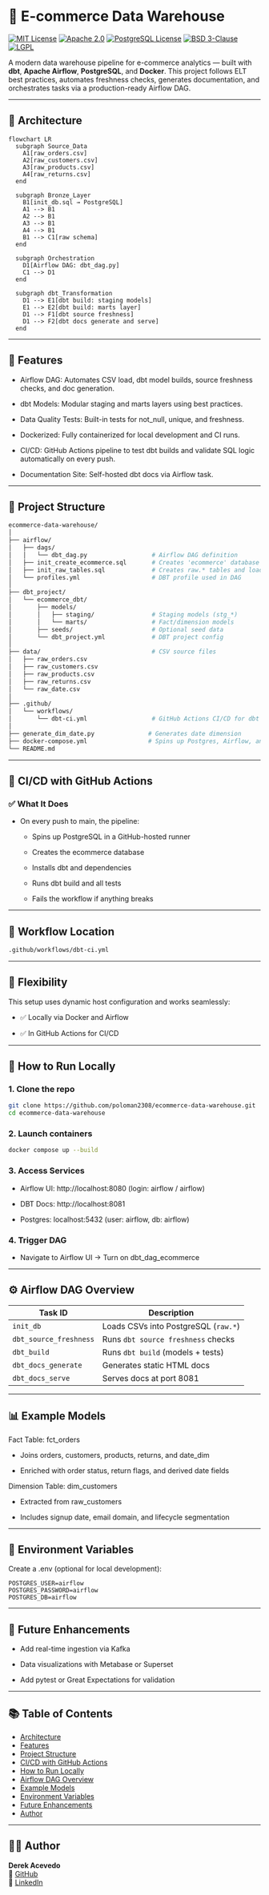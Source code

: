 # 🏬 E-commerce Data Warehouse

[![MIT License](https://img.shields.io/badge/License-MIT-green.svg)](LICENSE)
[![Apache 2.0](https://img.shields.io/badge/License-Apache_2.0-blue.svg)](https://www.apache.org/licenses/LICENSE-2.0)
[![PostgreSQL License](https://img.shields.io/badge/License-PostgreSQL-blue.svg)](https://opensource.org/licenses/PostgreSQL)
[![BSD 3-Clause](https://img.shields.io/badge/License-BSD_3--Clause-orange.svg)](https://opensource.org/licenses/BSD-3-Clause)
[![LGPL](https://img.shields.io/badge/License-LGPL-lightgrey.svg)](https://www.gnu.org/licenses/lgpl-3.0.html)

A modern data warehouse pipeline for e-commerce analytics — built with **dbt**, **Apache Airflow**, **PostgreSQL**, and **Docker**. This project follows ELT best practices, automates freshness checks, generates documentation, and orchestrates tasks via a production-ready Airflow DAG.

---

## 🧱 Architecture

```mermaid
flowchart LR
  subgraph Source_Data
    A1[raw_orders.csv]
    A2[raw_customers.csv]
    A3[raw_products.csv]
    A4[raw_returns.csv]
  end

  subgraph Bronze_Layer
    B1[init_db.sql → PostgreSQL]
    A1 --> B1
    A2 --> B1
    A3 --> B1
    A4 --> B1
    B1 --> C1[raw schema]
  end

  subgraph Orchestration
    D1[Airflow DAG: dbt_dag.py]
    C1 --> D1
  end

  subgraph dbt_Transformation
    D1 --> E1[dbt build: staging models]
    E1 --> E2[dbt build: marts layer]
    D1 --> F1[dbt source freshness]
    D1 --> F2[dbt docs generate and serve]
  end
```

---

## 🚀 Features

* Airflow DAG: Automates CSV load, dbt model builds, source freshness checks, and doc generation.

* dbt Models: Modular staging and marts layers using best practices.

* Data Quality Tests: Built-in tests for not_null, unique, and freshness.

* Dockerized: Fully containerized for local development and CI runs.

* CI/CD: GitHub Actions pipeline to test dbt builds and validate SQL logic automatically on every push.

* Documentation Site: Self-hosted dbt docs via Airflow task.

---

## 📂 Project Structure

```bash
ecommerce-data-warehouse/
│
├── airflow/
│   ├── dags/
│   │   └── dbt_dag.py                  # Airflow DAG definition
│   ├── init_create_ecommerce.sql       # Creates 'ecommerce' database (for CI/CD)
│   ├── init_raw_tables.sql             # Creates raw.* tables and loads CSVs
│   └── profiles.yml                    # DBT profile used in DAG
│
├── dbt_project/
│   └── ecommerce_dbt/
│       ├── models/
│       │   ├── staging/                # Staging models (stg_*)
│       │   └── marts/                  # Fact/dimension models
│       ├── seeds/                      # Optional seed data
│       └── dbt_project.yml             # DBT project config
│
├── data/                               # CSV source files
│   ├── raw_orders.csv
│   ├── raw_customers.csv
│   ├── raw_products.csv
│   ├── raw_returns.csv
│   └── raw_date.csv
│
├── .github/
│   └── workflows/
│       └── dbt-ci.yml                  # GitHub Actions CI/CD for dbt
│
├── generate_dim_date.py               # Generates date dimension
├── docker-compose.yml                 # Spins up Postgres, Airflow, and dbt
└── README.md
```

---

## 🤖 CI/CD with GitHub Actions
### ✅ What It Does
* On every push to main, the pipeline:

  * Spins up PostgreSQL in a GitHub-hosted runner

  * Creates the ecommerce database

  * Installs dbt and dependencies

  * Runs dbt build and all tests

  * Fails the workflow if anything breaks

---

## 📁 Workflow Location

```bash
.github/workflows/dbt-ci.yml
```

---

## 🔁 Flexibility
This setup uses dynamic host configuration and works seamlessly:

* ✅ Locally via Docker and Airflow

* ✅ In GitHub Actions for CI/CD

---

## 🧪 How to Run Locally

### 1. Clone the repo

```bash
git clone https://github.com/poloman2308/ecommerce-data-warehouse.git
cd ecommerce-data-warehouse
```

### 2. Launch containers

```bash
docker compose up --build
```

### 3. Access Services

* Airflow UI: http://localhost:8080 (login: airflow / airflow)

* DBT Docs: http://localhost:8081

* Postgres: localhost:5432 (user: airflow, db: airflow)

### 4. Trigger DAG

* Navigate to Airflow UI → Turn on dbt_dag_ecommerce

---

## ⚙️ Airflow DAG Overview

| Task ID                | Description                          |
| ---------------------- | ------------------------------------ |
| `init_db`              | Loads CSVs into PostgreSQL (`raw.*`) |
| `dbt_source_freshness` | Runs `dbt source freshness` checks   |
| `dbt_build`            | Runs `dbt build` (models + tests)    |
| `dbt_docs_generate`    | Generates static HTML docs           |
| `dbt_docs_serve`       | Serves docs at port 8081             |

---

## 📊 Example Models

Fact Table: fct_orders
* Joins orders, customers, products, returns, and date_dim

* Enriched with order status, return flags, and derived date fields

Dimension Table: dim_customers
* Extracted from raw_customers

* Includes signup date, email domain, and lifecycle segmentation

---

## 🔐 Environment Variables

Create a .env (optional for local development):

```env
POSTGRES_USER=airflow
POSTGRES_PASSWORD=airflow
POSTGRES_DB=airflow
```

---

## 🧠 Future Enhancements

* Add real-time ingestion via Kafka

* Data visualizations with Metabase or Superset

* Add pytest or Great Expectations for validation

---

## 📚 Table of Contents

- [Architecture](#-architecture)
- [Features](#-features)
- [Project Structure](#-project-structure)
- [CI/CD with GitHub Actions](#-ci/cd-with-github-actions)
- [How to Run Locally](#-how-to-run-locally)
- [Airflow DAG Overview](#️-airflow-dag-overview)
- [Example Models](#-example-models)
- [Environment Variables](#-environment-variables)
- [Future Enhancements](#-future-enhancements)
- [Author](#-author)

---

## 🙋‍♂️ Author

**Derek Acevedo**  
📍 [GitHub](https://github.com/poloman2308)  
📄 [LinkedIn](https://www.linkedin.com/in/derekacevedo86)



